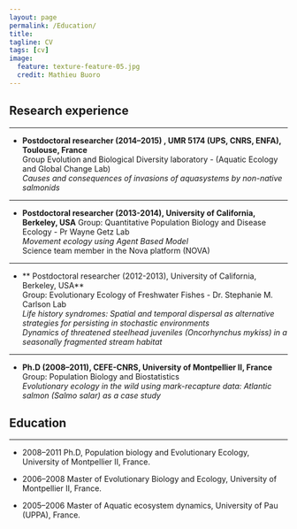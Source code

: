 ```yaml
---
layout: page
permalink: /Education/
title: 
tagline: CV
tags: [cv]
image:
  feature: texture-feature-05.jpg
  credit: Mathieu Buoro
---
```



## Research experience  
---


* **Postdoctoral researcher (2014–2015) , UMR 5174 (UPS, CNRS, ENFA), Toulouse, France**  
Group Evolution and Biological Diversity laboratory - (Aquatic Ecology and Global Change  Lab)  
*Causes and consequences of invasions of aquasystems by non-native salmonids*  
---

* **Postdoctoral researcher (2013-2014), University of California, Berkeley, USA**
Group: Quantitative Population Biology and Disease Ecology - Pr Wayne Getz Lab  
*Movement ecology using Agent Based Model*  
Science team member in the Nova platform (NOVA)  
---

* ** Postdoctoral researcher (2012-2013), University of California, Berkeley, USA**  
Group: Evolutionary Ecology of Freshwater Fishes - Dr. Stephanie M. Carlson Lab  
 *Life history syndromes: Spatial and temporal dispersal as alternative strategies for persisting in stochastic environments*  
 *Dynamics of threatened steelhead juveniles (Oncorhynchus mykiss) in a seasonally fragmented stream habitat*  
---

* **Ph.D (2008–2011), CEFE-CNRS, University of Montpellier II, France**  
Group: Population Biology and Biostatistics  
*Evolutionary ecology in the wild using mark-recapture data: Atlantic salmon (Salmo salar) as a case study*  

## Education  
---

* 2008–2011 Ph.D, Population biology and Evolutionary Ecology, University of Montpellier II, France.  

* 2006–2008 Master of Evolutionary Biology and Ecology, University of Montpellier II, France.

* 2005–2006 Master of Aquatic ecosystem dynamics, University of Pau (UPPA), France.  
